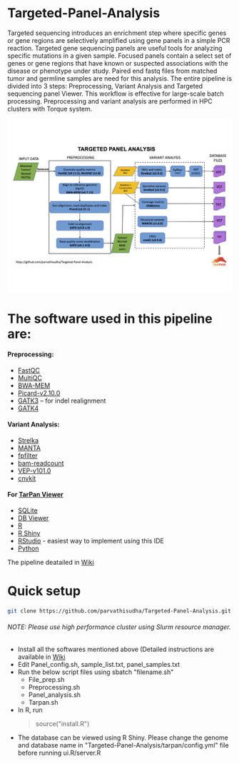 # Targeted-Panel-Analysis
Targeted sequencing introduces an enrichment step where specific genes or gene regions are selectively amplified using gene panels in a simple PCR reaction. Targeted gene sequencing panels are useful tools for analyzing specific mutations in a given sample. Focused panels contain a select set of genes or gene regions that have known or suspected associations with the disease or phenotype under study. Paired end fastq files from matched tumor and germline samples are need for this analysis.
The entire pipeline is divided into 3 steps: Preprocessing, Variant Analysis and Targeted sequencing panel Viewer. This workflow is effective for large-scale batch processing. Preprocessing and variant analysis are performed in HPC clusters with Torque system.

![alt text](Pipeline.png)

# The software used in this pipeline are:
#### Preprocessing: 
- [FastQC](https://www.bioinformatics.babraham.ac.uk/projects/fastqc)
- [MultiQC](https://multiqc.info/)
- [BWA-MEM](http://bio-bwa.sourceforge.net/)
- [Picard-v2.10.0](https://github.com/broadinstitute/picard/releases/tag/2.10.0)
- [GATK3](https://console.cloud.google.com/storage/browser/gatk-software/package-archive/gatk) – for indel realignment
- [GATK4](https://github.com/broadinstitute/gatk/releases/tag/4.1.4.0)
 
#### Variant Analysis:
- [Strelka](https://github.com/Illumina/strelka/releases/tag/v2.9.2)
- [MANTA](https://github.com/Illumina/manta/releases/tag/v1.6.0)
- [fpfilter](https://github.com/ckandoth/variant-filter)
- [bam-readcount](https://gist.github.com/ckandoth/87ba44948cb747916f8d#file-build_bam_readcount-txt)
- [VEP-v101.0](http://grch38.ensembl.org/info/docs/tools/vep/script/vep_download.html#installer)
- [cnvkit](https://cnvkit.readthedocs.io/en/stable/quickstart.html)
 #### For [TarPan Viewer](https://github.com/parvathisudha/tarpan)
- [SQLite](https://www.sqlite.org/index.html)
- [DB Viewer](https://sqlitebrowser.org/)
- [R](https://www.r-project.org/)
- [R Shiny](https://shiny.rstudio.com/)
- [RStudio](https://www.rstudio.com/) - easiest way to implement using this IDE
- [Python](https://www.python.org/)
 
The pipeline deatailed in [Wiki](https://github.com/parvathisudha/Targeted-Panel-Analysis/wiki)

# Quick setup
 ```sh
 git clone https://github.com/parvathisudha/Targeted-Panel-Analysis.git
 ````
 ###### NOTE:  Please use high performance cluster using Slurm resource manager.
 - Install all the softwares mentioned above (Detailed instructions are available in [Wiki](https://github.com/parvathisudha/Targeted-Panel-Analysis/wiki)
 - Edit Panel_config.sh, sample_list.txt, panel_samples.txt
 - Run the below script files using sbatch "filename.sh"
   - File_prep.sh
   - Preprocessing.sh
   - Panel_analysis.sh
   - Tarpan.sh
 - In R, run 
   > source("install.R")
 - The database can be viewed using R Shiny. Please change the genome and database name in "Targeted-Panel-Analysis/tarpan/config.yml" file before running ui.R/server.R
